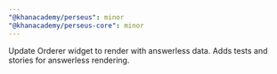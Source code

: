 ```yaml
---
"@khanacademy/perseus": minor
"@khanacademy/perseus-core": minor
---
```


Update Orderer widget to render with answerless data. Adds tests and stories for answerless rendering.
